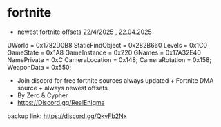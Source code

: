 # fortnite
- newest fortnite offsets 22/4/2025 , 22.04.2025

UWorld           = 0x1782D0B8
StaticFindObject = 0x282B660
Levels           = 0x1C0
GameState        = 0x1A8
GameInstance     = 0x220
GNames           = 0x17A32E40
NamePrivate      = 0xC
CameraLocation   = 0x148;
CameraRotation   = 0x158;
WeaponData       = 0x550;





- Join discord for free fortnite sources always updated + Fortnite DMA source + always newest offsets
- By Zero & Cypher
- https://Discord.gg/RealEnigma

backup link: https://discord.gg/QkvFb2Nx
